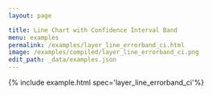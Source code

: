 ```yaml
---
layout: page

title: Line Chart with Confidence Interval Band
menu: examples
permalink: /examples/layer_line_errorband_ci.html
image: /examples/compiled/layer_line_errorband_ci.png
edit_path: _data/examples.json
---
```




{% include example.html spec='layer_line_errorband_ci'%}
